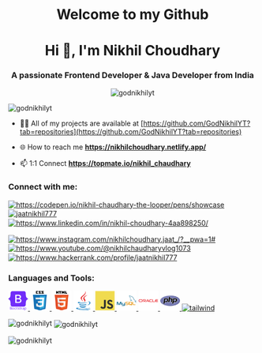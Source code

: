 <h1 align="center">Welcome to my Github</h1>
<h1 align="center">Hi 👋, I'm Nikhil Choudhary</h1>
<h3 align="center">A passionate Frontend Developer & Java Developer from India</h3>
<p align="center"> <img src="https://user-images.githubusercontent.com/74038190/225813708-98b745f2-7d22-48cf-9150-083f1b00d6c9.gif" alt="godnikhilyt" width="500" hight="400" /> </p>
<p align="left"> <img src="https://komarev.com/ghpvc/?username=godnikhilyt&label=Profile%20views&color=0e75b6&style=flat" alt="godnikhilyt" /> </p>

- 👨‍💻 All of my projects are available at [https://github.com/GodNikhilYT?tab=repositories](https://github.com/GodNikhilYT?tab=repositories)

-  🌐 How to reach me **https://nikhilchoudhary.netlify.app/**
- 📫 1:1 Connect   **https://topmate.io/nikhil_chaudhary**                  
<h3 align="left">Connect with me:</h3>
<p align="left">
<a href="https://codepen.io/Nikhil-Chaudhary-the-looper/pens/showcase" target="blank">
<img align="center" src="https://raw.githubusercontent.com/rahuldkjain/github-profile-readme-generator/master/src/images/icons/Social/codepen.svg" alt="https://codepen.io/nikhil-chaudhary-the-looper/pens/showcase" height="30" width="40" />
</a>

<a href="https://x.com/jaatnikhil777?t=cTap7BbfuXUFpICZZnDGxQ&s=08" target="blank">
<img align="center" src="https://img.freepik.com/free-vector/new-2023-twitter-logo-x-icon-design_1017-45418.jpg?ga=GA1.1.682275086.1676998538&semt=ais_hybrid" alt="jaatnikhil777" height="30" width="32" />
</a>

<a href="https://www.linkedin.com/in/nikhil-choudhary-4aa898250/" target="blank">
<img align="center" src="https://raw.githubusercontent.com/rahuldkjain/github-profile-readme-generator/master/src/images/icons/Social/linked-in-alt.svg" alt="https://www.linkedin.com/in/nikhil-choudhary-4aa898250/" height="30" width="40" />
</a>

<a href="https://www.instagram.com/nikhilchoudhary.jaat_/?__pwa=1#" target="blank"><img align="center" src="https://raw.githubusercontent.com/rahuldkjain/github-profile-readme-generator/master/src/images/icons/Social/instagram.svg" alt="https://www.instagram.com/nikhilchoudhary.jaat_/?__pwa=1#" height="30" width="40" /></a>
<a href="https://www.youtube.com/@nikhilchaudharyvlog1073" target="blank"><img align="center" src="https://raw.githubusercontent.com/rahuldkjain/github-profile-readme-generator/master/src/images/icons/Social/youtube.svg" alt="https://www.youtube.com/@nikhilchaudharyvlog1073" height="30" width="40" /></a>
<a href="https://www.hackerrank.com/profile/jaatnikhil777" target="blank"><img align="center" src="https://raw.githubusercontent.com/rahuldkjain/github-profile-readme-generator/master/src/images/icons/Social/hackerrank.svg" alt="https://www.hackerrank.com/profile/jaatnikhil777" height="30" width="40" /></a>

</p>

<h3 align="left">Languages and Tools:</h3>
<p align="left"> <a href="https://getbootstrap.com" target="_blank" rel="noreferrer"> <img src="https://raw.githubusercontent.com/devicons/devicon/master/icons/bootstrap/bootstrap-plain-wordmark.svg" alt="bootstrap" width="40" height="40"/> </a> <a href="https://www.w3schools.com/css/" target="_blank" rel="noreferrer"> <img src="https://raw.githubusercontent.com/devicons/devicon/master/icons/css3/css3-original-wordmark.svg" alt="css3" width="40" height="40"/> </a> <a href="https://www.w3.org/html/" target="_blank" rel="noreferrer"> <img src="https://raw.githubusercontent.com/devicons/devicon/master/icons/html5/html5-original-wordmark.svg" alt="html5" width="40" height="40"/> </a> <a href="https://www.java.com" target="_blank" rel="noreferrer"> <img src="https://raw.githubusercontent.com/devicons/devicon/master/icons/java/java-original.svg" alt="java" width="40" height="40"/> </a> <a href="https://developer.mozilla.org/en-US/docs/Web/JavaScript" target="_blank" rel="noreferrer"> <img src="https://raw.githubusercontent.com/devicons/devicon/master/icons/javascript/javascript-original.svg" alt="javascript" width="40" height="40"/> </a> <a href="https://www.mysql.com/" target="_blank" rel="noreferrer"> <img src="https://raw.githubusercontent.com/devicons/devicon/master/icons/mysql/mysql-original-wordmark.svg" alt="mysql" width="40" height="40"/> </a> <a href="https://www.oracle.com/" target="_blank" rel="noreferrer"> <img src="https://raw.githubusercontent.com/devicons/devicon/master/icons/oracle/oracle-original.svg" alt="oracle" width="40" height="40"/> </a> <a href="https://www.php.net" target="_blank" rel="noreferrer"> <img src="https://raw.githubusercontent.com/devicons/devicon/master/icons/php/php-original.svg" alt="php" width="40" height="40"/> </a> <a href="https://tailwindcss.com/" target="_blank" rel="noreferrer"> <img src="https://www.vectorlogo.zone/logos/tailwindcss/tailwindcss-icon.svg" alt="tailwind" width="40" height="40"/> </a> </p>

<p><img align="left" src="https://github-readme-stats.vercel.app/api/top-langs?username=godnikhilyt&show_icons=true&locale=en&layout=compact" alt="godnikhilyt" /></p>

<p>&nbsp;<img align="center" src="https://github-readme-stats.vercel.app/api?username=godnikhilyt&show_icons=true&locale=en" alt="godnikhilyt" /></p>

<p><img align="center" src="https://github-readme-streak-stats.herokuapp.com/?user=godnikhilyt&" alt="godnikhilyt" /></p>
